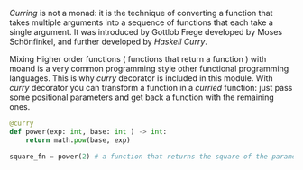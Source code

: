 
_Curring_ is not a monad: it is the technique of converting a function that takes multiple arguments into a sequence of functions that each take a single argument.  It was introduced by Gottlob Frege developed by Moses Schönfinkel, and further developed by *Haskell Curry*.

Mixing Higher order functions ( functions that return a function ) with moand is a very common programming style other functional programming languages. This is why _curry_ decorator is included in this module.
With _curry_ decorator you can transform a function in a _curried_ function: just pass some positional parameters and get back a function with the remaining ones.

```python
@curry
def power(exp: int, base: int ) -> int:
    return math.pow(base, exp)

square_fn = power(2) # a function that returns the square of the parameter

```